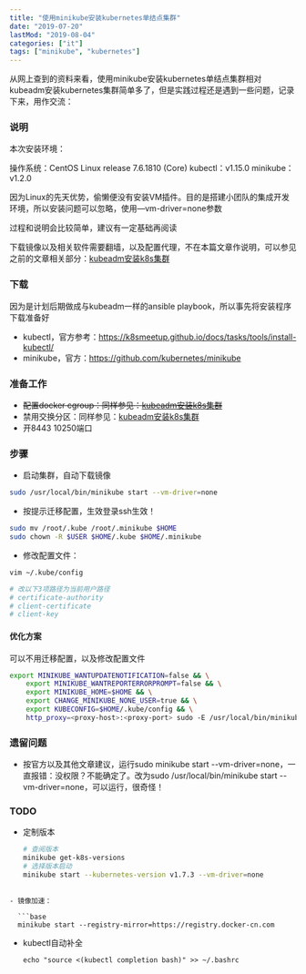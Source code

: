 ```yaml
---
title: "使用minikube安装kubernetes单结点集群"
date: "2019-07-20"
lastMod: "2019-08-04"
categories: ["it"]
tags: ["minikube", "kubernetes"]
---
```


从网上查到的资料来看，使用minikube安装kubernetes单结点集群相对kubeadm安装kubernetes集群简单多了，但是实践过程还是遇到一些问题，记录下来，用作交流：

### 说明

本次安装环境：

操作系统：CentOS Linux release 7.6.1810 (Core)
kubectl：v1.15.0
minikube：v1.2.0

因为Linux的先天优势，偷懒便没有安装VM插件。目的是搭建小团队的集成开发环境，所以安装问题可以忽略，使用—vm-driver=none参数

过程和说明会比较简单，建议有一定基础再阅读

下载镜像以及相关软件需要翻墙，以及配置代理，不在本篇文章作说明，可以参见之前的文章相关部分：[kubeadm安装k8s集群](/2019/install-k8s-using-kubeadm/)

### 下载

因为是计划后期做成与kubeadm一样的ansible playbook，所以事先将安装程序下载准备好

- kubectl，官方参考：https://k8smeetup.github.io/docs/tasks/tools/install-kubectl/
- minikube，官方：https://github.com/kubernetes/minikube

### 准备工作

- ~~配置docker cgroup：同样参见：[kubeadm安装k8s集群](/2019/install-k8s-using-kubeadm/)~~
- 禁用交换分区：同样参见：[kubeadm安装k8s集群](/2019/install-k8s-using-kubeadm/)
- 开8443 10250端口

### 步骤

- 启动集群，自动下载镜像

```bash
sudo /usr/local/bin/minikube start --vm-driver=none
```

- 按提示迁移配置，生效登录ssh生效！

```bash
sudo mv /root/.kube /root/.minikube $HOME
sudo chown -R $USER $HOME/.kube $HOME/.minikube
```

- 修改配置文件：

```bash
vim ~/.kube/config

# 改以下3项路径为当前用户路径
# certificate-authority
# client-certificate
# client-key
```



#### 优化方案

可以不用迁移配置，以及修改配置文件

```bash
export MINIKUBE_WANTUPDATENOTIFICATION=false && \
	export MINIKUBE_WANTREPORTERRORPROMPT=false && \
	export MINIKUBE_HOME=$HOME && \
	export CHANGE_MINIKUBE_NONE_USER=true && \
	export KUBECONFIG=$HOME/.kube/config && \
	http_proxy=<proxy-host>:<proxy-port> sudo -E /usr/local/bin/minikube start --vm-driver=none
```



### 遗留问题

- 按官方以及其他文章建议，运行sudo minikube start --vm-driver=none，一直报错：没权限？不能确定了。改为sudo /usr/local/bin/minikube start --vm-driver=none，可以运行，很奇怪！

### TODO

- 定制版本
  
  ```bash
  # 查阅版本
  minikube get-k8s-versions
  # 选择版本启动
  minikube start --kubernetes-version v1.7.3 --vm-driver=none
```
  
- 镜像加速：

  ```base
  minikube start --registry-mirror=https://registry.docker-cn.com
  ```

- kubectl自动补全
  ```
  echo "source <(kubectl completion bash)" >> ~/.bashrc
  ```